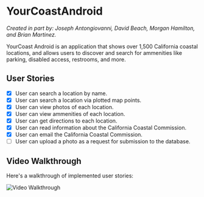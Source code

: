 # YourCoastAndroid
*Created in part by: Joseph Antongiovanni, David Beach, Morgan Hamilton, and Brian Martinez.*

YourCoast Android is an application that shows over 1,500 California coastal locations, and allows users to discover and search for ammenities like parking, disabled access, restrooms, and more.

## User Stories

- [x] User can search a location by name.
- [x] User can search a location via plotted map points.
- [x] User can view photos of each location.
- [x] User can view ammenities of each location.
- [x] User can get directions to each location.
- [x] User can read information about the California Coastal Commission.
- [x] User can email the California Coastal Commission.
- [ ] User can upload a photo as a request for submission to the database.

## Video Walkthrough

Here's a walkthrough of implemented user stories:

<img src='ADD LINK HERE' title='Video Walkthrough' width='' alt='Video Walkthrough' />
